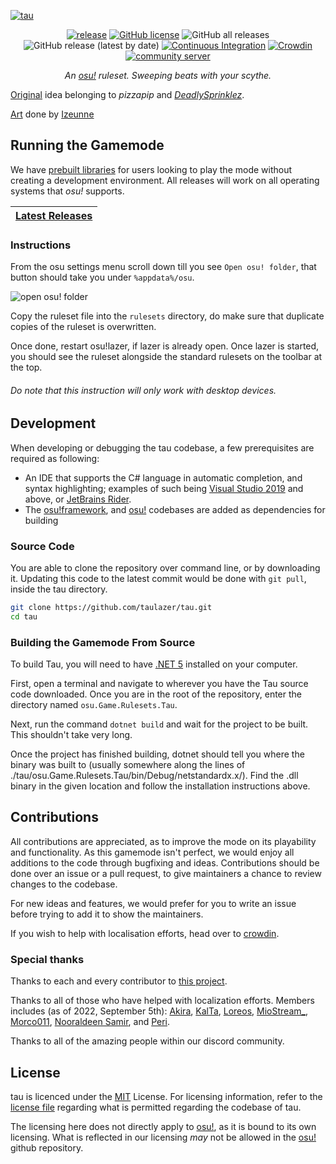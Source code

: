 [![tau](https://alten.s-ul.eu/pRr7vj6C.png)](https://github.com/taulazer/tau "tau")
<div align="center">

[![release](https://img.shields.io/github/v/release/taulazer/tau?style=flat-square)](https://github.com/taulazer/tau/releases)
[![GitHub license](https://img.shields.io/github/license/taulazer/tau.svg?style=flat-square)](https://github.com/taulazer/tau/blob/master/LICENSE)
![GitHub all releases](https://img.shields.io/github/downloads/taulazer/tau/total?style=flat-square)
![GitHub release (latest by date)](https://img.shields.io/github/downloads/taulazer/tau/latest/total?style=flat-square)
[![Continuous Integration](https://github.com/taulazer/tau/actions/workflows/ci.yml/badge.svg)](https://github.com/taulazer/tau/actions/workflows/ci.yml)
[![Crowdin](https://badges.crowdin.net/tau/localized.svg)](https://crowdin.com/project/tau)
[![community server](https://discordapp.com/api/guilds/689728872282849313/widget.png?style=shield)](https://discord.gg/7Y8GXAa)

*An [osu!](https://github.com/ppy/osu) ruleset. Sweeping beats with your scythe.*

</div>

[Original](https://deadlysprinklez.itch.io/tau) idea belonging to *pizzapip* and *[DeadlySprinklez](https://github.com/DeadlySprinklez)*.

[Art](https://github.com/taulazer/tau/wiki/Mascot) done by [Izeunne](https://www.fiverr.com/izeunne)

## Running the Gamemode
We have [prebuilt libraries](https://github.com/taulazer/tau/releases) for users looking to play the mode without creating a development environment. All releases will work on all operating systems that *osu!* supports.

| [Latest Releases](https://github.com/taulazer/tau/releases)
| ------------- |

### Instructions

From the osu settings menu scroll down till you see `Open osu! folder`, that button should take you under `%appdata%/osu`.

![open osu! folder](https://github.com/LumpBloom7/sentakki/wiki/images/Instuction1.png)

Copy the ruleset file into the `rulesets` directory, do make sure that duplicate copies of the ruleset is overwritten.

Once done, restart osu!lazer, if lazer is already open. Once lazer is started, you should see the ruleset alongside the standard rulesets on the toolbar at the top.

###### Do note that this instruction will only work with desktop devices.

## Development
When developing or debugging the tau codebase, a few prerequisites are required as following:
* An IDE that supports the C# language in automatic completion, and syntax highlighting; examples of such being [Visual Studio 2019](https://visualstudio.microsoft.com/vs/) and above, or [JetBrains Rider](https://www.jetbrains.com/rider/).
* The [osu!framework](https://github.com/ppy/osu-framework/tree/master/osu.Framework), and [osu!](https://github.com/ppy/osu) codebases are added as dependencies for building

### Source Code
You are able to clone the repository over command line, or by downloading it. Updating this code to the latest commit would be done with `git pull`, inside the tau directory.
```sh
git clone https://github.com/taulazer/tau.git
cd tau
```

### Building the Gamemode From Source
To build Tau, you will need to have [.NET 5](https://dotnet.microsoft.com/download) installed on your computer.

First, open a terminal and navigate to wherever you have the Tau source code downloaded. Once you are in the root of the repository, enter the directory named `osu.Game.Rulesets.Tau`.

Next, run the command `dotnet build` and wait for the project to be built. This shouldn't take very long.

Once the project has finished building, dotnet should tell you where the binary was built to (usually somewhere along the lines of ./tau/osu.Game.Rulesets.Tau/bin/Debug/netstandardx.x/). Find the .dll binary in the given location and follow the installation instructions above.

## Contributions
All contributions are appreciated, as to improve the mode on its playability and functionality. As this gamemode isn't perfect, we would enjoy all additions to the code through bugfixing and ideas. Contributions should be done over an issue or a pull request, to give maintainers a chance to review changes to the codebase.

For new ideas and features, we would prefer for you to write an issue before trying to add it to show the maintainers.

If you wish to help with localisation efforts, head over to [crowdin](https://crowdin.com/project/tau).

### Special thanks

Thanks to each and every contributor to [this project](https://github.com/taulazer/tau/graphs/contributors).

Thanks to all of those who have helped with localization efforts. Members includes (as of 2022, September 5th): [Akira](https://crowdin.com/profile/princessakira), [KalTa](https://crowdin.com/profile/kalta289), [Loreos](https://crowdin.com/profile/loreos), [MioStream_](https://crowdin.com/profile/miostream_), [Morco011](https://crowdin.com/profile/morcooooooo), [Nooraldeen Samir](https://crowdin.com/profile/noordlee), and [Peri](https://crowdin.com/profile/perigee).

Thanks to all of the amazing people within our discord community.

## License
tau is licenced under the [MIT](https://opensource.org/licenses/MIT) License. For licensing information, refer to the [license file](https://github.com/taulazer/tau/blob/master/LICENSE) regarding what is permitted regarding the codebase of tau.

The licensing here does not directly apply to [osu!](https://github.com/ppy/osu), as it is bound to its own licensing. What is reflected in our licensing *may* not be allowed in the [osu!](https://github.com/ppy/osu) github repository.
